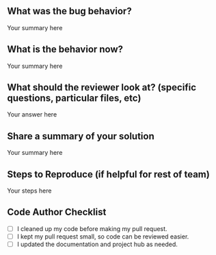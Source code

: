 ## What was the bug behavior? 
Your summary here

## What is the behavior now? 
Your summary here

## What should the reviewer look at? (specific questions, particular files, etc)
Your answer here

## Share a summary of your solution 
Your summary here 

## Steps to Reproduce (if helpful for rest of team)
Your steps here 

## Code Author Checklist 
- [ ] I cleaned up my code before making my pull request. 
- [ ] I kept my pull request small, so code can be reviewed easier.
- [ ] I updated the documentation and project hub as needed. 
